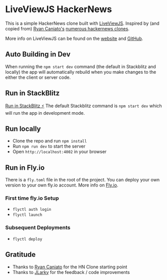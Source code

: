 # LiveViewJS HackerNews

This is a simple HackerNews clone built with [LiveViewJS](https://liveviewjs.com). Inspired by (and copied from) [Ryan Caniato's](https://github.com/ryansolid) [numerous hackernews clones](https://github.com/ryansolid?tab=repositories&q=hackernews). 

More info on LiveViewJS can be found on the [website](https://liveviewjs.com) and [GitHub](https://github.com/floodfx/liveviewjs).

## Auto Building in Dev
When running the `npm start dev` command (the default in Stackblitz and locally) the app will automatically rebuild when you make changes to the either the client or server code.

## Run in StackBlitz
[Run in StackBlitz ⚡️](https://stackblitz.com/edit/liveviewjs-hackernews)
The default Stackblitz command is `npm start dev` which will run the app in development mode.

## Run locally
* Clone the repo and run `npm install`
* Run `npm run dev` to start the server
* Open `http://localhost:4002` in your browser

## Run in Fly.io
There is a `fly.toml` file in the root of the project. You can deploy your own version to your own fly.io account.  More info on [Fly.io](https://fly.io).

### First time fly.io Setup
* `flyctl auth login`
* `flyctl launch`

### Subsequent Deployments
* `flyctl deploy`


## Gratitude
* Thanks to [Ryan Caniato](https://github.com/ryansolid) for the HN Clone starting point
* Thanks to [JLarky](https://github.com/jlarky) for the feedback / code improvements
